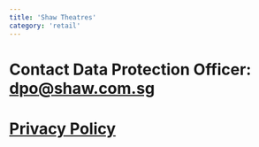 ```yaml
---
title: 'Shaw Theatres'
category: 'retail'
---
```


# Contact Data Protection Officer: dpo@shaw.com.sg

# [Privacy Policy](https://www.shaw.sg/PrivacyPolicy)
